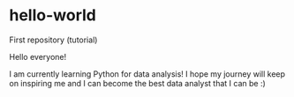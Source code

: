 # hello-world
First repository (tutorial)

Hello everyone!

I am currently learning Python for data analysis! I hope my journey will keep on inspiring me and I can become the best data analyst that I can be :)
